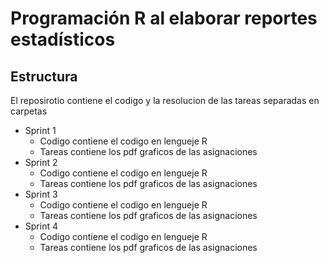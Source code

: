 # Programación R al elaborar reportes estadísticos

## Estructura

El reposirotio contiene el codigo y la resolucion de las tareas separadas en carpetas

- Sprint 1
  - Codigo contiene el codigo en lengueje R
  - Tareas contiene los pdf graficos de las asignaciones
- Sprint 2
  - Codigo contiene el codigo en lengueje R
  - Tareas contiene los pdf graficos de las asignaciones
- Sprint 3
  - Codigo contiene el codigo en lengueje R
  - Tareas contiene los pdf graficos de las asignaciones
- Sprint 4
  - Codigo contiene el codigo en lengueje R
  - Tareas contiene los pdf graficos de las asignaciones
   

